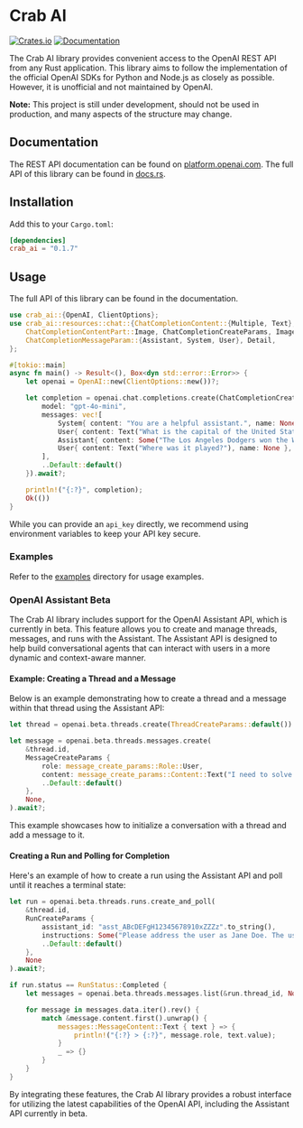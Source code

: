 # Crab AI

[![Crates.io](https://img.shields.io/crates/v/crab_ai.svg)](https://crates.io/crates/crab_ai)
[![Documentation](https://docs.rs/crab_ai/badge.svg)](https://docs.rs/crab_ai)

The Crab AI library provides convenient access to the OpenAI REST API from any Rust application. This library aims to follow the implementation of the official OpenAI SDKs for Python and Node.js as closely as possible. However, it is unofficial and not maintained by OpenAI.

**Note:** This project is still under development, should not be used in production, and many aspects of the structure may change.

## Documentation

The REST API documentation can be found on [platform.openai.com](https://platform.openai.com/docs). The full API of this library can be found in [docs.rs](https://docs.rs/crab_ai).

## Installation

Add this to your `Cargo.toml`:

```toml
[dependencies]
crab_ai = "0.1.7"
```

## Usage

The full API of this library can be found in the documentation.

```rust
use crab_ai::{OpenAI, ClientOptions};
use crab_ai::resources::chat::{ChatCompletionContent::{Multiple, Text},
    ChatCompletionContentPart::Image, ChatCompletionCreateParams, ImageURL,
    ChatCompletionMessageParam::{Assistant, System, User}, Detail,
};

#[tokio::main]
async fn main() -> Result<(), Box<dyn std::error::Error>> {
    let openai = OpenAI::new(ClientOptions::new())?;

    let completion = openai.chat.completions.create(ChatCompletionCreateParams {
        model: "gpt-4o-mini",
        messages: vec![
            System{ content: "You are a helpful assistant.", name: None },
            User{ content: Text("What is the capital of the United States?"), name: None },
            Assistant{ content: Some("The Los Angeles Dodgers won the World Series in 2020."), name: None, tool_calls: None },
            User{ content: Text("Where was it played?"), name: None },
        ],
        ..Default::default()
    }).await?;

    println!("{:?}", completion);
    Ok(())
}
```

While you can provide an `api_key` directly, we recommend using environment variables to keep your API key secure.

### Examples

Refer to the [examples](https://github.com/decomoraes/crab_ai/tree/main/examples) directory for usage examples.

### OpenAI Assistant Beta

The Crab AI library includes support for the OpenAI Assistant API, which is currently in beta. This feature allows you to create and manage threads, messages, and runs with the Assistant. The Assistant API is designed to help build conversational agents that can interact with users in a more dynamic and context-aware manner.

#### Example: Creating a Thread and a Message

Below is an example demonstrating how to create a thread and a message within that thread using the Assistant API:

```rust
let thread = openai.beta.threads.create(ThreadCreateParams::default()).await?;

let message = openai.beta.threads.messages.create(
    &thread.id,
    MessageCreateParams {
        role: message_create_params::Role::User,
        content: message_create_params::Content::Text("I need to solve the equation `3x + 11 = 14`. Can you help me?".to_string()),
        ..Default::default()
    },
    None,
).await?;
```

This example showcases how to initialize a conversation with a thread and add a message to it.

#### Creating a Run and Polling for Completion

Here's an example of how to create a run using the Assistant API and poll until it reaches a terminal state:

```rust
let run = openai.beta.threads.runs.create_and_poll(
    &thread.id,
    RunCreateParams {
        assistant_id: "asst_ABcDEFgH12345678910xZZZz".to_string(),
        instructions: Some("Please address the user as Jane Doe. The user has a premium account.".to_string()),
        ..Default::default()
    },
    None
).await?;

if run.status == RunStatus::Completed {
    let messages = openai.beta.threads.messages.list(&run.thread_id, None, None).await?;

    for message in messages.data.iter().rev() {
        match &message.content.first().unwrap() {
            messages::MessageContent::Text { text } => {
                println!("{:?} > {:?}", message.role, text.value);
            }
            _ => {}
        }
    }
}
```

By integrating these features, the Crab AI library provides a robust interface for utilizing the latest capabilities of the OpenAI API, including the Assistant API currently in beta.